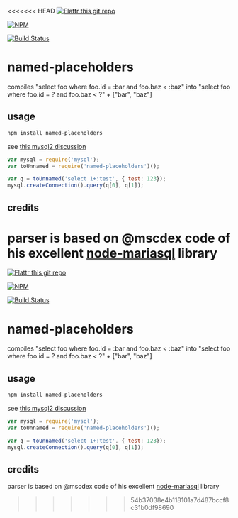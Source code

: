 <<<<<<< HEAD
[![Flattr this git repo](http://api.flattr.com/button/flattr-badge-large.png)](https://flattr.com/submit/auto?user_id=sidorares&url=https://github.com/sidorares/named-placeholders&title=named-placeholders&language=&tags=github&category=software)

[![NPM](https://nodei.co/npm/named-placeholders.png?downloads=true&stars=true)](https://nodei.co/npm/named-placeholders/)

[![Build Status](https://secure.travis-ci.org/sidorares/named-placeholders.png)](http://travis-ci.org/sidorares/named-placeholders)

# named-placeholders

compiles "select foo where foo.id = :bar and foo.baz < :baz" into "select foo where foo.id = ? and foo.baz < ?" + ["bar", "baz"]

## usage

```sh
npm install named-placeholders
```

see [this mysql2 discussion](https://github.com/sidorares/node-mysql2/issues/117)

```js
var mysql = require('mysql');
var toUnnamed = require('named-placeholders')();

var q = toUnnamed('select 1+:test', { test: 123});
mysql.createConnection().query(q[0], q[1]);
```

## credits

parser is based on @mscdex code of his excellent [node-mariasql](https://github.com/mscdex/node-mariasql) library
=======
[![Flattr this git repo](http://api.flattr.com/button/flattr-badge-large.png)](https://flattr.com/submit/auto?user_id=sidorares&url=https://github.com/sidorares/named-placeholders&title=named-placeholders&language=&tags=github&category=software)

[![NPM](https://nodei.co/npm/named-placeholders.png?downloads=true&stars=true)](https://nodei.co/npm/named-placeholders/)

[![Build Status](https://secure.travis-ci.org/sidorares/named-placeholders.png)](http://travis-ci.org/sidorares/named-placeholders)

# named-placeholders

compiles "select foo where foo.id = :bar and foo.baz < :baz" into "select foo where foo.id = ? and foo.baz < ?" + ["bar", "baz"]

## usage

```sh
npm install named-placeholders
```

see [this mysql2 discussion](https://github.com/sidorares/node-mysql2/issues/117)

```js
var mysql = require('mysql');
var toUnnamed = require('named-placeholders')();

var q = toUnnamed('select 1+:test', { test: 123});
mysql.createConnection().query(q[0], q[1]);
```

## credits

parser is based on @mscdex code of his excellent [node-mariasql](https://github.com/mscdex/node-mariasql) library
>>>>>>> 54b37038e4b118101a7d487bccf8c31b0df98690
